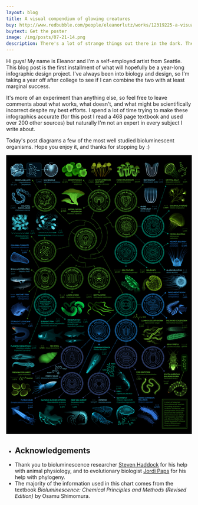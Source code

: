 ```yaml
---
layout: blog
title: A visual compendium of glowing creatures
buy: http://www.redbubble.com/people/eleanorlutz/works/12319225-a-visual-compendium-of-glowing-creatures?p=art-print
buytext: Get the poster
image: /img/posts/07-21-14.png
description: There's a lot of strange things out there in the dark. These ones are nice enough to let you know when they're around. 
---
```


Hi guys! My name is Eleanor and I'm a self-employed artist from Seattle. This blog post is the first installment of what will hopefully be a year-long infographic design project. I've always been into biology and design, so I'm taking a year off after college to see if I can combine the two with at least marginal success.

It's more of an experiment than anything else, so feel free to leave comments about what works, what doesn't, and what might be scientifically incorrect despite my best efforts. I spend a lot of time trying to make these infographics accurate (for this post I read a 468 page textbook and used over 200 other sources) but naturally I'm not an expert in every subject I write about. 

Today's post diagrams a few of the most well studied bioluminescent organisms. Hope you enjoy it, and thanks for stopping by :)

<div> <img class="invisible-for-rss-only" src="/img/posts/07-21-14.png" /> </div>

<ul class="sources">
<li><h2>Acknowledgements</h2></li>
<li> Thank you to bioluminescence researcher <a href="http://biolum.eemb.ucsb.edu/" target="_blank">Steven Haddock</a> for his help with animal physiology, and to evolutionary biologist <a href="http://www.zoo.ox.ac.uk/people/view/paps%20montserrat_j.htm" target="_blank">Jordi Paps</a> for his help with phylogeny. </li>
<li> The majority of the information used in this chart comes from the textbook <i>Bioluminescence: Chemical Principles and Methods (Revised Edition)</i> by Osamu Shimomura.</li>
</ul>
